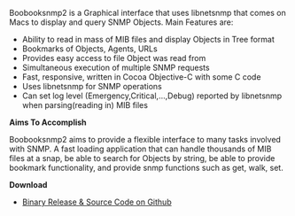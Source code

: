Boobooksnmp2 is a Graphical interface that uses libnetsnmp that comes on Macs to display and query SNMP Objects. Main Features are:
- Ability to read in mass of MIB files and display Objects in Tree format
- Bookmarks of Objects, Agents, URLs
- Provides easy access to file Object was read from
- Simultaneous execution of multiple SNMP requests
- Fast, responsive, written in Cocoa Objective-C with some C code
- Uses libnetsnmp for SNMP operations
- Can set log level (Emergency,Critical,...,Debug) reported by libnetsnmp when parsing(reading in) MIB files

__Aims To Accomplish__

Boobooksnmp2 aims to provide a flexible interface to many tasks involved
with SNMP. A fast loading application that can handle thousands of MIB
files at a snap, be able to search for Objects by string, be able to
provide bookmark functionality, and provide snmp functions such as get,
walk, set.

__Download__

- [Binary Release & Source Code on Github](https://github.com/G5unit/boobooksnmp2/releases)
